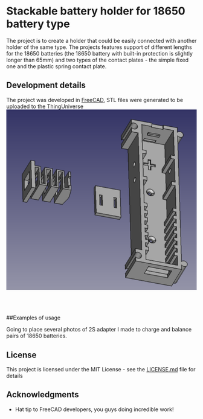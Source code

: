 # Stackable battery holder for 18650 battery type

The project is to create a holder that could be easily connected with another holder of the same type. The projects features support of different lengths for the 18650 batteries (the 18650 battery with built-in protection is slightly longer than 65mm) and two types of the contact plates - the simple fixed one and the plastic spring contact plate.

## Development details

The project was developed in [FreeCAD](https://www.freecadweb.org/), STL files were generated to be uploaded to the ThingUniverse
[![Screenshot from FreeCAD](./view_in_freecad.png?raw=true)](#Development%20details)

<br/>
<br/>

##Examples of usage

Going to place several photos of 2S adapter I made to charge and balance pairs of 18650 batteries.

## License

This project is licensed under the MIT License - see the [LICENSE.md](LICENSE.md) file for details


## Acknowledgments

* Hat tip to FreeCAD developers, you guys doing incredible work!